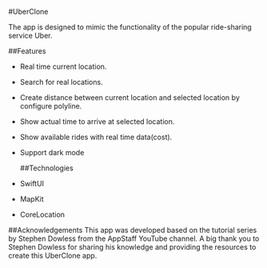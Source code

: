 #UberClone

The app is designed to mimic the functionality of the popular ride-sharing service Uber.

##Features
- Real time current location.
- Search for real locations.
- Create distance between current location and selected location by configure polyline.
- Show actual time to arrive at selected location.
- Show available rides with real time data(cost).
- Support dark mode

  ##Technologies
- SwiftUI
- MapKit
- CoreLocation


##Acknowledgements
This app was developed based on the tutorial series by Stephen Dowless from the AppStaff YouTube channel. A big thank you to Stephen Dowless for sharing his knowledge and providing the resources to create this UberClone app.

